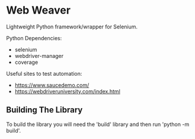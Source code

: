# Web Weaver

Lightweight Python framework/wrapper for Selenium. 


Python Dependencies:

* selenium
* webdriver-manager
* coverage

Useful sites to test automation:

* https://www.saucedemo.com/
* https://webdriveruniversity.com/index.html

## Building The Library

To build the library you will need the 'build' library and then run 'python -m build'.